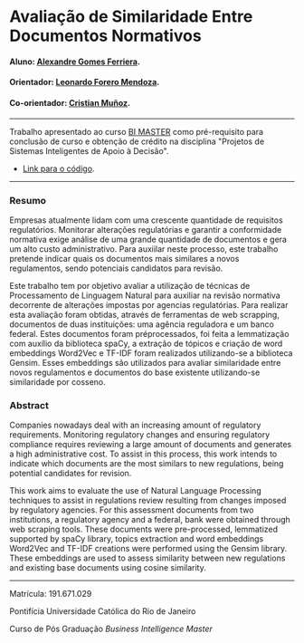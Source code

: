 # Avaliação de Similaridade Entre Documentos Normativos

#### Aluno: [Alexandre Gomes Ferriera](https://github.com/alexgf).
#### Orientador: [Leonardo Forero Mendoza](https://github.com/leofome8).
#### Co-orientador: [Cristian Muñoz](https://github.com/crismunoz).

---

Trabalho apresentado ao curso [BI MASTER](https://ica.puc-rio.ai/bi-master) como pré-requisito para conclusão de curso e obtenção de crédito na disciplina "Projetos de Sistemas Inteligentes de Apoio à Decisão".

- [Link para o código](https://github.com/alexgf/document-similarity).

---

### Resumo

Empresas atualmente lidam com uma crescente quantidade de requisitos regulatórios. Monitorar alterações regulatórias e garantir a conformidade normativa exige análise de uma grande quantidade de documentos e gera um alto custo administrativo. Para auxiilar neste processo, este trabalho pretende indicar quais os documentos mais similares a novos regulamentos, sendo potenciais candidatos para revisão.

Este trabalho tem por objetivo avaliar a utilização de técnicas de Processamento de Linguagem Natural para auxiliar na revisão normativa decorrente de alterações impostas por agencias regulatórias. Para realizar esta avaliação foram obtidas, através de ferramentas de web scrapping, documentos de duas instituições: uma agência reguladora e um banco federal. Estes documentos foram préprocessados, foi feita a lemmatização com auxílio da biblioteca spaCy, a extração de tópicos e criação de word embeddings Word2Vec e TF-IDF foram realizados utilizando-se a biblioteca Gensim. Esses embeddings são utilizados para avaliar similaridade entre novos regulamentos e documentos do base existente utilizando-se similaridade por cosseno.

### Abstract 

Companies nowadays deal with an increasing amount of regulatory requirements. Monitoring regulatory changes and ensuring regulatory compliance requires reviewing a large amount of documents and generates a high administrative cost. To assist in this process, this work intends to indicate which documents are the most similars to new regulations, being potential candidates for revision.

This work aims to evaluate the use of Natural Language Processing techniques to assist in regulations review resulting from changes imposed by regulatory agencies. For this assessment documents from two institutions, a regulatory agency and a federal, bank were obtained through web scraping tools. These documents were pre-processed, lemmatized supported by spaCy library, topics extraction and word embeddings Word2Vec and TF-IDF creations were performed using the Gensim library. These embeddings are used to assess similarity between new regulations and existing base documents using cosine similarity.

---

Matrícula: 191.671.029

Pontifícia Universidade Católica do Rio de Janeiro

Curso de Pós Graduação *Business Intelligence Master*

